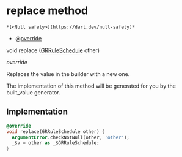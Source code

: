 


# replace method




    *[<Null safety>](https://dart.dev/null-safety)*



- @[override](https://api.flutter.dev/flutter/dart-core/override-constant.html)

void replace
([GRRuleSchedule](../../third_party_yonomi_graphql_schema_schema.docs.schema.gql/GRRuleSchedule-class.md) other)

_override_



<p>Replaces the value in the builder with a new one.</p>
<p>The implementation of this method will be generated for you by the
built_value generator.</p>



## Implementation

```dart
@override
void replace(GRRuleSchedule other) {
  ArgumentError.checkNotNull(other, 'other');
  _$v = other as _$GRRuleSchedule;
}
```







